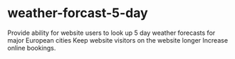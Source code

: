# weather-forcast-5-day
Provide ability for website users to look up 5 day weather forecasts for major European cities  Keep website visitors on the website longer  Increase online bookings.

